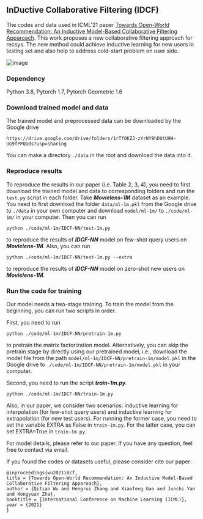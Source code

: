 ## InDuctive Collaborative Filtering (IDCF)

The codes and data used in ICML'21 paper [Towards Open-World Recommendation: An Inductive Model-Based Collaborative Filtering Apparoach](https://arxiv.org/abs/2007.04833). This work proposes a new collaborative filtering approach for recsys. The new method could achieve inductive learning for new users in testing set and also help to address cold-start problem on user side.

![image](https://user-images.githubusercontent.com/22075007/161984853-2b697a78-d4b3-436c-8b79-0019e2bfbd59.png)

### Dependency

Python 3.8, Pytorch 1.7, Pytorch Geometric 1.6

### Download trained model and data

The trained model and preprocessed data can be downloaded by the Google drive

    https://drive.google.com/drive/folders/1rTfOKZJ-zYrNY9hDUtU9H-UG9fPPQOds?usp=sharing
    
You can make a directory `./data` in the root and download the data into it.

### Reproduce results

To reproduce the results in our paper (i.e. Table 2, 3, 4), you need to first download the trained model and data to corresponding folders and run the `test.py` script in each folder. Take ***Movielens-1M*** dataset as an example. You need to first download the folder `data/ml-1m.pkl` from the Google drive to `./data` in your own computer and download `model/ml-1m/` to `./code/ml-1m/` in your computer. Then you can run

    python ./code/ml-1m/IDCF-NN/test-1m.py

to reproduce the results of ***IDCF-NN*** model on few-shot query users on ***Movielens-1M***. Also, you can run

    python ./code/ml-1m/IDCF-NN/test-1m.py --extra

to reproduce the results of ***IDCF-NN*** model on zero-shot new users on ***Movielens-1M***.

### Run the code for training

Our model needs a two-stage training. To train the model from the beginning, you can run two scripts in order. 

First, you need to run
    
    python ./code/ml-1m/IDCF-NN/pretrain-1m.py

to pretrain the matrix factorization model. Alternatively, you can skip the pretrain stage by directly using our pretrained model, i.e., download the model file from the path `model/ml-1m/IDCF-NN/pretrain-1m/model.pkl` in the Google drive to `./code/ml-1m/IDCF-NN/pretrain-1m/model.pkl` in your computer. 

Second, you need to run the script ***train-1m.py***. 

    python ./code/ml-1m/IDCF-NN/train-1m.py

Also, in our paper, we consider two scenarios: inductive learning for interpolation (for few-shot query users) and inductive learning for extrapolation (for new test users). For running the former case, you need to set the variable EXTRA as False in `train-1m.py`. For the latter case, you can set EXTRA=True in `train-1m.py`.

For model details, please refer to our paper. If you have any question, feel free to contact via email.

If you found the codes or datasets useful, please consider cite our paper:

    @inproceedings{wu2021idcf,
    title = {Towards Open-World Recommendation: An Inductive Model-Based Collaborative Filtering Apparoach},
    author = {Qitian Wu and Hengrui Zhang and Xiaofeng Gao and Junchi Yan and Hongyuan Zha},
    booktitle = {International Conference on Machine Learning (ICML)},
    year = {2021}
    }
    
